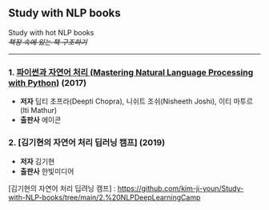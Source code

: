 ## Study with NLP books
Study with hot NLP books   
*~~책장 속에 있는 책 구조하기~~*

* * *

### 1. [파이썬과 자연어 처리 (Mastering Natural Language Processing with Python)] (2017)
* **저자** 딥티 초프라(Deepti Chopra), 니쉬트 조쉬(Nisheeth Joshi), 이티 마투르(Iti Mathur)
* **출판사** 에이콘


[파이썬과 자연어 처리 (Mastering Natural Language Processing with Python)]:https://github.com/kim-ji-youn/Study-with-NLP-books/tree/main/1.%20Mastering%20Natural%20Language%20Processing%20with%20Python

### 2. [김기현의 자연어 처리 딥러닝 캠프] (2019)
* **저자** 김기현
* **출판사** 한빛미디어


[김기현의 자연어 처리 딥려닝 캠프] : https://github.com/kim-ji-youn/Study-with-NLP-books/tree/main/2.%20NLPDeepLearningCamp

